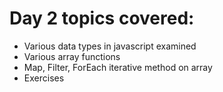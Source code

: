 # Day 2 topics covered:

* Various data types in javascript examined
* Various array functions
* Map, Filter, ForEach iterative method on array
* Exercises
